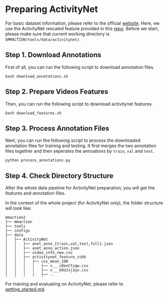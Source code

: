 # Preparing ActivityNet

For basic dataset information, please refer to the official [website](http://activity-net.org/).
Here, we use the ActivityNet rescaled feature provided in this [repo](https://github.com/wzmsltw/BSN-boundary-sensitive-network#code-and-data-preparation).
Before we start, please make sure that current working directory is `$MMACTION/tools/data/activitynet/`.

## Step 1. Download Annotations
First of all, you can run the following script to download annotation files.
```shell
bash download_annotations.sh
```

## Step 2. Prepare Videos Features
Then, you can run the following script to download activitynet features.
```shell
bash download_features.sh
```

## Step 3. Process Annotation Files
Next, you can run the following script to process the downloaded annotation files for training and testing.
It first merges the two annotation files together and then seperates the annoations by `train`, `val` and `test`.

```shell
python process_annotations.py
```

## Step 4. Check Directory Structure

After the whole data pipeline for ActivityNet preparation,
you will get the features and annotation files.

In the context of the whole project (for ActivityNet only), the folder structure will look like:

```
mmaction2
├── mmaction
├── tools
├── configs
├── data
│   ├── ActivityNet
│   │   ├── anet_anno_{train,val,test,full}.json
│   │   ├── anet_anno_action.json
│   │   ├── video_info_new.csv
│   │   ├── activitynet_feature_cuhk
│   │   │   ├── csv_mean_100
│   │   │   │   ├── v___c8enCfzqw.csv
│   │   │   │   ├── v___dXUJsj3yo.csv
│   │   │   |   ├── ..
```

For training and evaluating on ActivityNet, please refer to [getting_started.md](/docs/getting_started.md).
